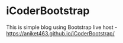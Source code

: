 # iCoderBootstrap
This is simple blog using Bootstrap
live host -https://aniket463.github.io/iCoderBootstrap/
